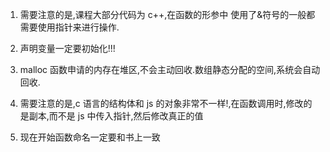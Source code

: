 1. 需要注意的是,课程大部分代码为 c++,在函数的形参中 使用了&符号的一般都需要使用指针来进行操作.

1. 声明变量一定要初始化!!!

1. malloc 函数申请的内存在堆区,不会主动回收.数组静态分配的空间,系统会自动回收.

1. 需要注意的是,c 语言的结构体和 js 的对象非常不一样!,在函数调用时,修改的是副本,而不是 js 中传入指针,然后修改真正的值

1. 现在开始函数命名一定要和书上一致
